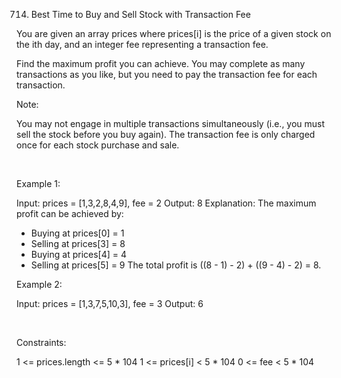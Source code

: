 714. Best Time to Buy and Sell Stock with Transaction Fee

You are given an array prices where prices[i] is the price of a given stock on the ith day, and an integer fee representing a transaction fee.

Find the maximum profit you can achieve. You may complete as many transactions as you like, but you need to pay the transaction fee for each transaction.

Note:

You may not engage in multiple transactions simultaneously (i.e., you must sell the stock before you buy again).
The transaction fee is only charged once for each stock purchase and sale.

 

Example 1:

Input: prices = [1,3,2,8,4,9], fee = 2
Output: 8
Explanation: The maximum profit can be achieved by:
- Buying at prices[0] = 1
- Selling at prices[3] = 8
- Buying at prices[4] = 4
- Selling at prices[5] = 9
The total profit is ((8 - 1) - 2) + ((9 - 4) - 2) = 8.


Example 2:

Input: prices = [1,3,7,5,10,3], fee = 3
Output: 6


 

Constraints:

1 <= prices.length <= 5 * 104
1 <= prices[i] < 5 * 104
0 <= fee < 5 * 104